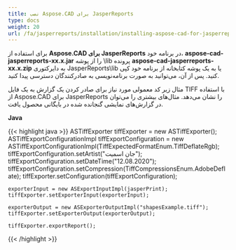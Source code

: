 ```yaml
---
title: نصب Aspose.CAD برای JasperReports
type: docs
weight: 20
url: /fa/jasperreports/installation/installing-aspose-cad-for-jasperreports/
---
```


برای استفاده از **Aspose.CAD برای JasperReports** در برنامه خود، **aspose-cad-jasperreports-xx.x.jar** را از پوشه \lib پرونده **aspose-cad-jasperreports-xx.x.zip** به دایرکتوری JasperReports\lib یا به یک پوشه کتابخانه از برنامه خود کپی کنید. پس از آن، می‌توانید به صورت برنامه‌نویسی به صادرکنندگان دسترسی پیدا کنید.

مثال زیر کد معمولی مورد نیاز برای صادر کردن یک گزارش به یک فایل TIFF با استفاده از Aspose.CAD برای JasperReports را نشان می‌دهد. مثال‌های بیشتری را می‌توان در گزارش‌های نمایشی گنجانده شده در بایگانی محصول یافت.

**Java**

{{< highlight java >}}
    ASTiffExporter tiffExporter = new ASTiffExporter();
    ASTiffExportConfigurationImpl tiffExportConfiguration = new ASTiffExportConfigurationImpl(TiffExpectedFormatEnum.TiffDeflateRgb);
    tiffExportConfiguration.setArtist("جان اسمیت");
    tiffExportConfiguration.setDateTime("12.08.2020");
    tiffExportConfiguration.setCompression(TiffCompressionsEnum.AdobeDeflate);
    tiffExporter.setConfiguration(tiffExportConfiguration);

    exporterInput = new ASExportInputImpl(jasperPrint);
    tiffExporter.setExporterInput(exporterInput);

    exporterOutput = new ASExporterOutputImpl("shapesExample.tiff");
    tiffExporter.setExporterOutput(exporterOutput);

    tiffExporter.exportReport();
{{< /highlight >}}
